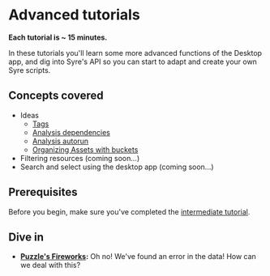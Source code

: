 # Advanced tutorials
**Each tutorial is ~ 15 minutes.**

In these tutorials you'll learn some more advanced functions of the Desktop app, and dig into Syre's API so you can start to adapt and create your own Syre scripts.

## Concepts covered
+ Ideas
    - [Tags](fireworks/README.md#reorganizing-data)
    - [Analysis dependencies](fireworks/README.md#analysis-dependencies)
    - [Analysis autorun](fireworks/README.md#analysis-dependencies)
    - [Organizing Assets with buckets](fireworks/README.md#organizing-assets)
+ Filtering resources (coming soon...)
+ Search and select using the desktop app (coming soon...)

## Prerequisites
Before you begin, make sure you've completed the [intermediate tutorial](/intermediate).

## Dive in
+ **[Puzzle's Fireworks](fireworks):** Oh no! We've found an error in the data! How can we deal with this?
